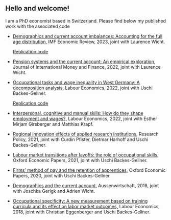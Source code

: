 ## Hello and welcome! 

I am a PhD economist based in Switzerland. Please find below my published work with the associated code

- [Demographics and current account imbalances: Accounting for the full age distribution,](https://link.springer.com/article/10.1057/s41308-022-00176-6) IMF Economic Review, 2023, joint with Laurence Wicht.

  [Replication code](https://github.com/MKoom/Koomen_Wicht_2023)
  
- [Pension systems and the current account: An empirical exploration,](https://www.sciencedirect.com/science/article/abs/pii/S0261560621001716) Journal of International Money and Finance, 2022, joint with Laurence Wicht.

- [Occupational tasks and wage inequality in West Germany: A decomposition analysis,](https://www.sciencedirect.com/science/article/abs/pii/S0927537122001749) Labour Economics, 2022, joint with Uschi Backes-Gellner.

  [Replication code](docs/paper1.pdf)

- [Interpersonal, cognitive and manual skills: How do they shape employment and wages?,](https://www.sciencedirect.com/science/article/abs/pii/S0927537122001749) Labour Economics, 2022, joint with Esther Mirjam Girsberger and Matthias Krapf.

- [Regional innovation effects of applied research institutions,](https://www.sciencedirect.com/science/article/abs/pii/S0048733321000019) Research Policy, 2021, joint with Curdin Pfister, Dietmar Harhoff and Uschi Backes-Gellner.

- [Labour market transitions after layoffs: the role of occupational skills,](https://academic.oup.com/oep/article-abstract/73/1/76/5613775?redirectedFrom=fulltext) Oxford Economic Papers, 2021, joint with Uschi Backes-Gellner. 

- [Firms’ method of pay and the retention of apprentices,](https://academic.oup.com/oep/article-abstract/72/1/269/5366185?redirectedFrom=fulltext) Oxford Economic Papers, 2020, joint with Uschi Backes-Gellner. 

- [Demographics and the current account,](https://www.econstor.eu/handle/10419/231255) Aussenwirtschaft, 2018, joint with Joschka Gerigk and Adrien Wicht.  

- [Occupational specificity: A new measurement based on training curricula and its effect on labor market outcomes,](https://www.sciencedirect.com/science/article/abs/pii/S0927537117303238) Labour Economics, 2018, joint with Christian Eggenberger and Uschi Backes-Gellner. 



<!--
**MKoom/MKoom** is a ✨ _special_ ✨ repository because its `README.md` (this file) appears on your GitHub profile.

Here are some ideas to get you started:

- 🔭 I’m currently working on ...
- 🌱 I’m currently learning ...
- 👯 I’m looking to collaborate on ...
- 🤔 I’m looking for help with ...
- 💬 Ask me about ...
- 📫 How to reach me: ...
- 😄 Pronouns: ...
- ⚡ Fun fact: ...
-->
